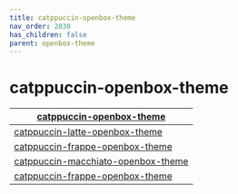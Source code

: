 ```yaml
---
title: catppuccin-openbox-theme
nav_order: 2030
has_children: false
parent: openbox-theme
---
```



# catppuccin-openbox-theme

| [catppuccin-openbox-theme](https://github.com/catppuccin/openbox/tree/main) |
| --- |
| [catppuccin-latte-openbox-theme](https://github.com/catppuccin/openbox/tree/main/Catppuccin-Latte/openbox-3) |
| [catppuccin-frappe-openbox-theme](https://github.com/catppuccin/openbox/tree/main/Catppuccin-Frappe/openbox-3) |
| [catppuccin-macchiato-openbox-theme](https://github.com/catppuccin/openbox/tree/main/Catppuccin-Macchiato/openbox-3) |
| [catppuccin-frappe-openbox-theme](https://github.com/catppuccin/openbox/tree/main/Catppuccin-Mocha/openbox-3) |
